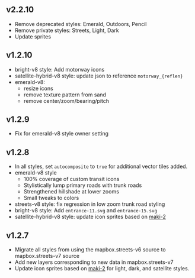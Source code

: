 ## v2.2.10

- Remove deprecated styles: Emerald, Outdoors, Pencil
- Remove private styles: Streets, Light, Dark
- Update sprites

## v1.2.10

- bright-v8 style: Add motorway icons
- satellite-hybrid-v8 style: update json to reference `motorway_{reflen}`
- emerald-v8:
  - resize icons
  - remove texture pattern from sand
  - remove center/zoom/bearing/pitch

## v1.2.9

- Fix for emerald-v8 style owner setting

## v1.2.8

- In all styles, set `autocomposite` to `true` for additional vector tiles added.
- emerald-v8 style
  - 100% coverage of custom transit icons
  - Stylistically lump primary roads with trunk roads
  - Strengthened hillshade at lower zooms
  - Small tweaks to colors
- streets-v8 style: fix regression in low zoom trunk road styling
- bright-v8 style: Add `entrance-11.svg` and `entrance-15.svg`
- satellite-hybrid-v8 style: update icon sprites based on [maki-2](https://github.com/mapbox/maki-2)

## v1.2.7

- Migrate all styles from using the mapbox.streets-v6 source to mapbox.streets-v7 source
- Add new layers corresponding to new data in mapbox.streets-v7
- Update icon sprites based on [maki-2](https://github.com/mapbox/maki-2) for light, dark, and satellite styles.
